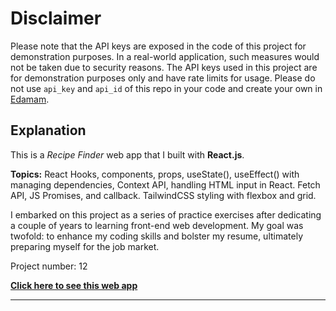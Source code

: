 # Disclaimer

Please note that the API keys are exposed in the code of this project for demonstration purposes. In a real-world application, such measures would not be taken due to security reasons. The API keys used in this project are for demonstration purposes only and have rate limits for usage.
Please do not use `api_key` and `api_id` of this repo in your code and create your own in [Edamam](https://www.edamam.com/).

## Explanation

This is a _Recipe Finder_ web app that I built with **React.js**.

**Topics:** React Hooks, components, props, useState(), useEffect() with managing dependencies, Context API, handling HTML input in React. Fetch API, JS Promises, and callback. TailwindCSS styling with flexbox and grid.

I embarked on this project as a series of practice exercises after dedicating a couple of years to learning front-end web development. My goal was twofold: to enhance my coding skills and bolster my resume, ultimately preparing myself for the job market.

Project number: 12

[**Click here to see this web app**](https://hadi-mollataheri.github.io/react-recipe-finder-app/)

---
